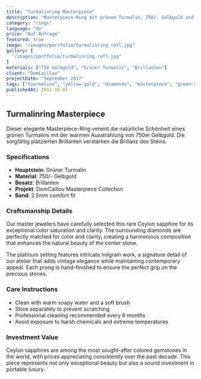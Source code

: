 ```yaml
---
title: "Turmalinring Masterpiece"
description: "Masterpiece-Ring mit grünem Turmalin, 750/- Gelbgold und Brillanten. Ein elegantes Design, das die natürliche Schönheit des Turmalins hervorhebt."
category: "rings"
language: "de"
price: "Auf Anfrage"
featured: true
image: "/images/portfolio/turmalinring_refl.jpg"
gallery: [
  "/images/portfolio/turmalinring_refl.jpg"
]
materials: ["750 Gelbgold", "Grüner Turmalin", "Brillanten"]
client: "DomCaillou"
projectDate: "September 2017"
tags: ["tourmaline", "yellow-gold", "diamonds", "masterpiece", "green-stone"]
publishedAt: 2017-10-01
---
```


## Turmalinring Masterpiece

Dieser elegante Masterpiece-Ring vereint die natürliche Schönheit eines grünen Turmalins mit der warmen Ausstrahlung von 750er Gelbgold. Die sorgfältig platzierten Brillanten verstärken die Brillanz des Steins.

### Specifications

- **Hauptstein**: Grüner Turmalin
- **Material**: 750/- Gelbgold
- **Besatz**: Brillanten
- **Projekt**: DomCaillou Masterpiece Collection
- **Band**: 2.5mm comfort fit

### Craftsmanship Details

Our master jewelers have carefully selected this rare Ceylon sapphire for its exceptional color saturation and clarity. The surrounding diamonds are perfectly matched for color and clarity, creating a harmonious composition that enhances the natural beauty of the center stone.

The platinum setting features intricate milgrain work, a signature detail of our atelier that adds vintage elegance while maintaining contemporary appeal. Each prong is hand-finished to ensure the perfect grip on the precious stones.

### Care Instructions

- Clean with warm soapy water and a soft brush
- Store separately to prevent scratching
- Professional cleaning recommended every 6 months
- Avoid exposure to harsh chemicals and extreme temperatures

### Investment Value

Ceylon sapphires are among the most sought-after colored gemstones in the world, with prices appreciating consistently over the past decade. This piece represents not only exceptional beauty but also a sound investment in portable luxury.
